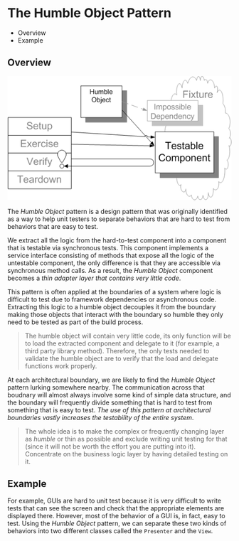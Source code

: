 # The Humble Object Pattern

* Overview
* Example

## Overview

![](2021-05-27-22-04-50.png)

The *Humble Object* pattern is a design pattern that was originally identified as a way to help unit testers to separate behaviors that are hard to test from behaviors that are easy to test.

We extract all the logic from the hard-to-test component into a component that is testable via synchronous tests. This component implements a service interface consisting of methods that expose all the logic of the untestable component, the only difference is that they are accessible via synchronous method calls. As a result, the *Humble Object* component becomes a *thin adapter layer that contains very little code*.

This pattern is often applied at the boundaries of a system where logic is difficult to test due to framework dependencies or asynchronous code. Extracting this logic to a humble object decouples it from the boundary making those objects that interact with the boundary so humble they only need to be tested as part of the build process.

> The humble object will contain very little code, its only function will be to load the extracted component and delegate to it (for example, a third party library method). Therefore, the only tests needed to validate the humble object are to verify that the load and delegate functions work properly.

At each architectural boundary, we are likely to find the *Humble Object* pattern lurking somewhere nearby. The communication across that boudnary will almost always involve some kind of simple data structure, and the boundary will frequently divide something that is hard to test from something that is easy to test. *The use of this pattern at architectural boundaries vastly increases the testability of the entire system*.

> The whole idea is to make the complex or frequently changing layer as *humble* or thin as possible and exclude writing unit testing for that (since it will not be worth the effort you are putting into it). Concentrate on the business logic layer by having detailed testing on it.

## Example

For example, GUIs are hard to unit test because it is very difficult to write tests that can see the screen and check that the appropriate elements are displayed there. However, most of the behavior of a GUI is, in fact, easy to test. Using the *Humble Object* pattern, we can separate these two kinds of behaviors into two different classes called the `Presenter` and the `View`.
